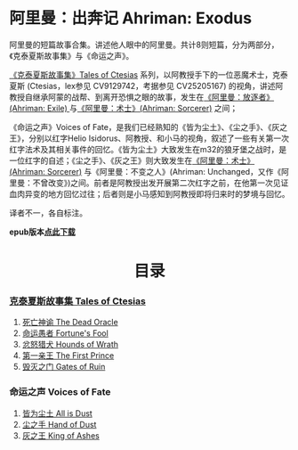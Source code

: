 # 阿里曼：出奔记 Ahriman: Exodus

阿里曼的短篇故事合集。讲述他人眼中的阿里曼。共计8则短篇，分为两部分，《克泰夏斯故事集》与《命运之声》。

[《克泰夏斯故事集》Tales of Ctesias](TalesOfCtesias/TalesOfCtesiasIndex.md) 系列，以阿教授手下的一位恶魔术士，克泰夏斯 \(Ctesias，lex参见 CV9129742，考据参见 CV25205167\) 的视角，讲述阿教授自继承阿蒙的战帮、到离开恐惧之眼的故事，发生在[《阿里曼：放逐者》\(Ahriman: Exile\) ](AhrimanExile/AhrimanExileIndex.md)与[《阿里曼：术士》\(Ahriman: Sorcerer\)](AhrimanSorcerer/AhrimanSorcererIndex.md) 之间；

《命运之声》Voices of Fate，是我们已经熟知的《皆为尘土》、《尘之手》、《灰之王》，分别以红字Helio Isidorus、阿教授、和小马的视角，叙述了一些有关第一次红字法术及其相关事件的回忆。《皆为尘土》大致发生在m32的狼牙堡之战时，是一位红字的自述；《尘之手》、《灰之王》则大致发生在[《阿里曼：术士》\(Ahriman: Sorcerer\)](AhrimanSorcerer/AhrimanSorcererIndex.md) 与《阿里曼：不变之人》\(Ahriman: Unchanged，又作《阿里曼：不曾改变》\)之间。前者是阿教授出发开展第二次红字之前，在他第一次见证血肉异变的地方回忆过往；后者则是小马感知到阿教授即将归来时的梦境与回忆。

译者不一，各自标注。

**epub版本[点此下载](Ahriman%20Exodus-Unofficial%20CN%20Translation.epub)**

<div align="center">
<h1>目录</h1>
</div>

### [克泰夏斯故事集 Tales of Ctesias](TalesOfCtesias/TalesOfCtesiasIndex.md)

1. [死亡神谕 The Dead Oracle](TalesOfCtesias/TheDeadOracle.md)
2. [命运愚者 Fortune's Fool](TalesOfCtesias/Fortune'sFool.md)
3. [忿怒猎犬 Hounds of Wrath](TalesOfCtesias/HoundsOfWrath.md)
4. [第一亲王 The First Prince](TalesOfCtesias/TheFirstPrince.md)
5. [毁灭之门 Gates of Ruin](TalesOfCtesias/GatesOfRuin.md)

### 命运之声 Voices of Fate
1. [皆为尘土 All is Dust](VoicesOfFate/AllIsDust.md)
2. [尘之手 Hand of Dust](VoicesOfFate/HandOfDust.md)
3. [灰之王 King of Ashes](VoicesOfFate/KingOfAshes.md)
